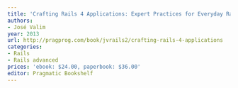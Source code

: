 ```yaml
---
title: 'Crafting Rails 4 Applications: Expert Practices for Everyday Rails Development'
authors:
- José Valim
year: 2013
url: http://pragprog.com/book/jvrails2/crafting-rails-4-applications
categories:
- Rails
- Rails advanced
prices: 'ebook: $24.00, paperbook: $36.00'
editor: Pragmatic Bookshelf
---
```

